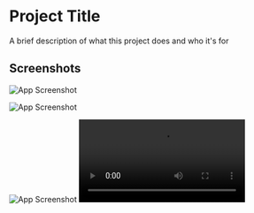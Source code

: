 
# Project Title

A brief description of what this project does and who it's for


## Screenshots

![App Screenshot](https://via.placeholder.com/468x300?text=App+Screenshot+Here)

![App Screenshot](https://user-images.githubusercontent.com/101552010/189897902-b8e07ee3-68bb-4919-b5c1-5c7564042d61.jpg)

![App Screenshot](https://user-images.githubusercontent.com/101552010/189897920-40fc97fc-a256-4e18-aaa0-fee2de826637.jpg)
![App Screenshot](https://user-images.githubusercontent.com/101552010/189897915-c394556b-6087-4ddc-a90a-921208704914.mp4)